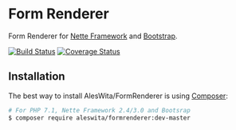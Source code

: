# Form Renderer
Form Renderer for [Nette Framework](https://nette.org) and [Bootstrap](http://getbootstrap.com/).

[![Build Status](https://travis-ci.org/aleswita/FormRenderer.svg?branch=master)](https://travis-ci.org/aleswita/FormRenderer)
[![Coverage Status](https://coveralls.io/repos/github/aleswita/FormRenderer/badge.svg?branch=master)](https://coveralls.io/github/aleswita/FormRenderer?branch=master)

## Installation
The best way to install AlesWita/FormRenderer is using [Composer](http://getcomposer.org/):
```sh
# For PHP 7.1, Nette Framework 2.4/3.0 and Bootsrap
$ composer require aleswita/formrenderer:dev-master
```
